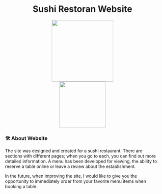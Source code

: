 <div id="header" align="center">
  <h1>Sushi Restoran Website</h1>
  <img src="https://media.giphy.com/media/v1.Y2lkPTc5MGI3NjExN2twcnNmcGNtNW4wdWhsNHR5M295Mm0yaWR6NGh2ZHk4bDF6YWFhZCZlcD12MV9naWZzX3NlYXJjaCZjdD1n/A0EsxeeJz7asU/giphy.gif" alt="" width="200px"/>
</div>
<div id="header" align="center">
  <img src="https://komarev.com/ghpvc/?username=Alisa-Popovuch&style=flat-square&color=red" alt="" width="150px"/>
</div>

### :hammer_and_wrench: About Website
<p>The site was designed and created for a sushi restaurant. There are sections with different pages; when you go to each, you can find out more detailed information. A menu has been developed for viewing, the ability to reserve a table online or leave a review about the establishment.</p>
<p>In the future, when improving the site, I would like to give you the opportunity to immediately order from your favorite menu items when booking a table.</p>

